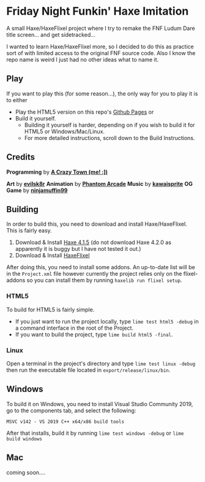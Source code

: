 # Friday Night Funkin' Haxe Imitation

A small Haxe/HaxeFlixel project where I try to remake the FNF Ludum Dare title screen... and get sidetracked...

I wanted to learn Haxe/HaxeFlixel more, so I decided to do this as practice sort of with limited access to the original FNF source code.
Also I know the repo name is weird I just had no other ideas what to name it.

## Play
If you want to play this (for some reason...), the only way for you to play it is to either 
- Play the HTML5 version on this repo's [Github Pages](https://acrazytown.github.io/FunkinTitleRecreation/)
or
- Build it yourself.
  - Building it yourself is harder, depending on if you wish to build it for HTML5 or Windows/Mac/Linux.
  - For more detailed instructions, scroll down to the Build Instructions.

## Credits
**Programming** by **[A Crazy Town (me! :\])](https://twitter.com/acrazytown)**

**Art** by **[evilsk8r](https://twitter.com/evilsk8r)**
**Animation** by **[Phantom Arcade](https://twitter.com/PhantomArcade3K)**
**Music** by **[kawaisprite](https://twitter.com/kawaisprite)**
**OG Game** by **[ninjamuffin99](https://twitter.com/ninja_muffin99)**

## Building
In order to build this, you need to download and install Haxe/HaxeFlixel. This is fairly easy.

1. Download & Install [Haxe 4.1.5](https://haxe.org/download/version/4.1.5/) (do not download Haxe 4.2.0 as apparently it is buggy but I have not tested it out.)
2. Download & Install [HaxeFlixel](https://haxeflixel.com/documentation/install-haxeflixel/)

After doing this, you need to install some addons. An up-to-date list will be in the `Project.xml` file however currently the project relies only on the flixel-addons so you can install them by running ```haxelib run flixel setup```.

### HTML5
To build for HTML5 is fairly simple.
- If you just want to run the project locally, type `lime test html5 -debug` in a command interface in the root of the Project.
- If you want to build the project, type `lime build html5 -final`.

### Linux
Open a terminal in the project's directory and type `lime test linux -debug` then run the executable file located in `export/release/linux/bin`.

## Windows
To build it on Windows, you need to install Visual Studio Community 2019, go to the components tab, and select the following:
```
MSVC v142 - VS 2019 C++ x64/x86 build tools
```
After that installs, build it by running `lime test windows -debug` or `lime build windows`

## Mac
coming soon....
